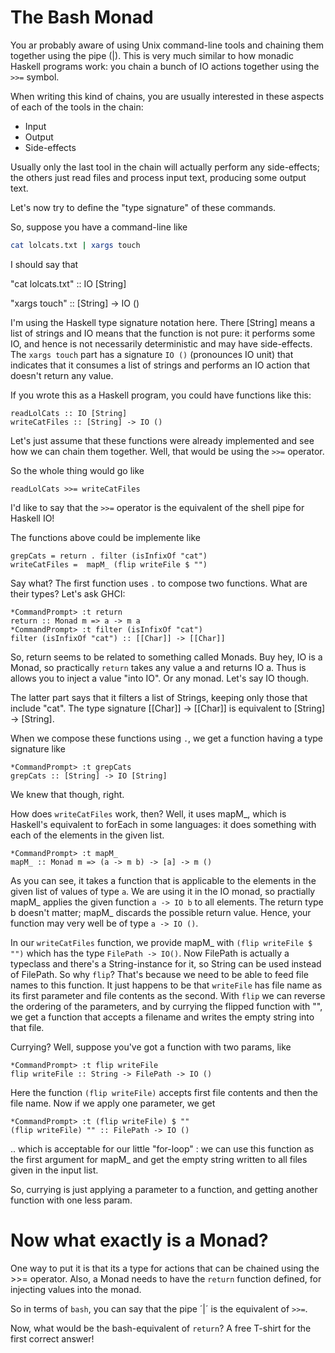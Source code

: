 The Bash Monad
==============

You ar probably aware of using Unix command-line tools and chaining them together using the pipe (|). 
This is very much similar to how monadic Haskell programs work: you chain a bunch of IO actions together using the `>>=` symbol.

When writing this kind of chains, you are usually interested in these aspects of each of the tools in the chain:

- Input
- Output
- Side-effects

Usually only the last tool in the chain will actually perform any side-effects; 
the others just read files and process input text, producing some output text.

Let's now try to define the "type signature" of these commands.

So, suppose you have a command-line like

~~~ .bash
cat lolcats.txt | xargs touch
~~~

I should say that

"cat lolcats.txt" :: IO [String]

"xargs touch"     :: [String] -> IO ()

I'm using the Haskell type signature notation here. There [String] means a list of strings and IO means that the function is not pure: 
it performs some IO, and hence is not necessarily deterministic and may have side-effects. 
The `xargs touch` part has a signature `IO ()` (pronounces IO unit) that indicates that it consumes a list of strings and performs an IO action
that doesn't return any value.

If you wrote this as a Haskell program, you could have functions like this:

~~~ .haskell
readLolCats :: IO [String]
writeCatFiles :: [String] -> IO ()
~~~ 

Let's just assume that these functions were already implemented and see how we can chain them together.
Well, that would be using the `>>=` operator. 

So the whole thing would go like 

~~~ .haskell
readLolCats >>= writeCatFiles
~~~

I'd like to say that the `>>=` operator is the equivalent of the shell pipe for Haskell IO!

The functions above could be implemente like

~~~ .haskell
grepCats = return . filter (isInfixOf "cat")
writeCatFiles =  mapM_ (flip writeFile $ "")
~~~

Say what? The first function uses `.` to compose two functions. What are their types? Let's ask GHCI:

~~~ .haskell
*CommandPrompt> :t return
return :: Monad m => a -> m a
*CommandPrompt> :t filter (isInfixOf "cat")
filter (isInfixOf "cat") :: [[Char]] -> [[Char]]
~~~

So, return seems to be related to something called Monads. 
Buy hey, IO is a Monad, so practically `return` takes any value a and returns IO a.
Thus is allows you to inject a value "into IO". Or any monad. Let's say IO though.

The latter part says that it filters a list of Strings, keeping only those that include "cat". 
The type signature [[Char]] -> [[Char]] is equivalent to [String] -> [String].

When we compose these functions using `.`, we get a function having a type signature like

~~~ .haskell
*CommandPrompt> :t grepCats
grepCats :: [String] -> IO [String]
~~~

We knew that though, right.

How does `writeCatFiles` work, then? Well, it uses mapM_, which is Haskell's equivalent to forEach in some languages: 
it does something with each of the elements in the given list.

~~~ .haskell
*CommandPrompt> :t mapM_
mapM_ :: Monad m => (a -> m b) -> [a] -> m ()
~~~

As you can see, it takes a function that is applicable to the elements in the given list of values of type `a`. 
We are using it in the IO monad, so practially mapM_ applies the given function `a -> IO b` to all elements. 
The return type b doesn't matter; mapM_ discards the possible return value. Hence, your function may very well be
of type `a -> IO ()`. 

In our `writeCatFiles` function, we provide mapM_ with `(flip writeFile $ "")` which has the
type `FilePath -> IO()`. Now FilePath is actually a typeclass and there's a String-instance for it, so String can
be used instead of FilePath. So why `flip`? That's because we need to be able to feed file names to this function.
It just happens to be that `writeFile` has file name as its first parameter and file contents as the second.
With `flip` we can reverse the ordering of the parameters, and by currying the flipped function with "", we get 
a function that accepts a filename and writes the empty string into that file.

Currying? Well, suppose you've got a function with two params, like

~~~ .haskell
*CommandPrompt> :t flip writeFile
flip writeFile :: String -> FilePath -> IO ()
~~~

Here the function `(flip writeFile)` accepts first file contents and then the file name. 
Now if we apply one parameter, we get

~~~ .haskell
*CommandPrompt> :t (flip writeFile) $ ""
(flip writeFile) "" :: FilePath -> IO ()
~~~

.. which is acceptable for our little "for-loop" : we can use this function as the first argument for mapM_ and get
the empty string written to all files given in the input list.

So, currying is just applying a parameter to a function, and getting another function with one less param.

Now what exactly is a Monad?
============================

One way to put it is that its a type for actions that can be chained using the >>= operator. 
Also, a Monad needs to have the `return` function defined, for injecting values into the monad.

So in terms of `bash`, you can say that the pipe ´|´ is the equivalent of `>>=`.

Now, what would be the bash-equivalent of `return`? A free T-shirt for the first correct answer!